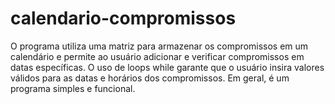 # calendario-compromissos
O programa utiliza uma matriz para armazenar os compromissos em um calendário e permite ao usuário adicionar e verificar compromissos em datas específicas. O uso de loops while garante que o usuário insira valores válidos para as datas e horários dos compromissos. Em geral, é um programa simples e funcional.
